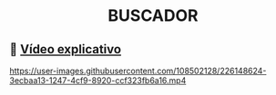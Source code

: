 <h1 align="center"> BUSCADOR </h1>

## 🔘 <a href="https://www.youtube.com/watch?v=TsnwYPRt6-k" align=center>Vídeo explicativo</a>

https://user-images.githubusercontent.com/108502128/226148624-3ecbaa13-1247-4cf9-8920-ccf323fb6a16.mp4
